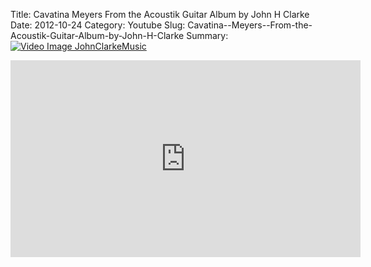 Title: Cavatina  Meyers  From the Acoustik Guitar Album by John H Clarke
Date: 2012-10-24
Category: Youtube
Slug: Cavatina--Meyers--From-the-Acoustik-Guitar-Album-by-John-H-Clarke
Summary: <a href="/Cavatina--Meyers--From-the-Acoustik-Guitar-Album-by-John-H-Clarke.html"><img src="https://i.ytimg.com/vi/gbLQG2WZIOg/hqdefault.jpg" alt="Video Image JohnClarkeMusic"></a>

<iframe width="560" height="315" src="https://www.youtube.com/embed/gbLQG2WZIOg" title="YouTube video player" frameborder="0" allow="accelerometer; autoplay; clipboard-write; encrypted-media; gyroscope; picture-in-picture" allowfullscreen></iframe>


